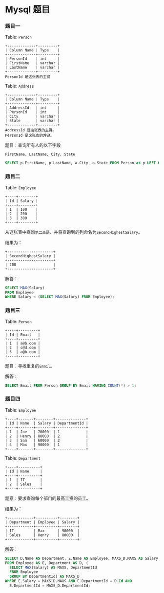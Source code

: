 # Mysql 题目
### 题目一

Table: `Person`

```
+-------------+---------+
| Column Name | Type    |
+-------------+---------+
| PersonId    | int     |
| FirstName   | varchar |
| LastName    | varchar |
+-------------+---------+
PersonId 是这张表的主键
```

Table: `Address`

```
+-------------+---------+
| Column Name | Type    |
+-------------+---------+
| AddressId   | int     |
| PersonId    | int     |
| City        | varchar |
| State       | varchar |
+-------------+---------+
AddressId 是这张表的主键。
PersonId 是这张表的外键。
```

题目：查询所有人的以下字段
```
FirstName, LastName, City, State
```

```sql
SELECT p.FirstName, p.LastName, a.City, a.State FROM Person as p LEFT OUTER JOIN Address as a on p.PersonId = a.PersonId
```

### 题目二

Table: `Employee`

```
+----+--------+
| Id | Salary |
+----+--------+
| 1  | 100    |
| 2  | 200    |
| 3  | 300    |
+----+--------+
```

从这张表中查询`第二高薪`，并将查询到的列命名为`SecondHighestSalary`。

结果为：

```
+---------------------+
| SecondHighestSalary |
+---------------------+
| 200                 |
+---------------------+
```

解答：

```sql
SELECT MAX(Salary)
FROM Employee
WHERE Salary < (SELECT MAX(Salary) FROM Employee);
```

### 题目三

Table: `Person`

```
+----+---------+
| Id | Email   |
+----+---------+
| 1  | a@b.com |
| 2  | c@d.com |
| 3  | a@b.com |
+----+---------+
```

题目：寻找重复的`Email`。

解答：

```sql
SELECT Email FROM Person GROUP BY Email HAVING COUNT(*) > 1;
```

### 题目四

Table: `Employee`

```
+----+-------+--------+--------------+
| Id | Name  | Salary | DepartmentId |
+----+-------+--------+--------------+
| 1  | Joe   | 70000  | 1            |
| 2  | Henry | 80000  | 2            |
| 3  | Sam   | 60000  | 2            |
| 4  | Max   | 90000  | 1            |
+----+-------+--------+--------------+
```

Table: `Department`

```
+----+----------+
| Id | Name     |
+----+----------+
| 1  | IT       |
| 2  | Sales    |
+----+----------+
```

题意：要求查询每个部门的最高工资的员工。

结果为：

```
+------------+----------+--------+
| Department | Employee | Salary |
+------------+----------+--------+
| IT         | Max      | 90000  |
| Sales      | Henry    | 80000  |
+------------+----------+--------+
```

解答：

```sql
SELECT D.Name AS Department, E.Name AS Employee, MAXS_D.MAXS AS Salary
FROM Employee AS E, Department AS D, (
  SELECT MAX(Salary) AS MAXS, DepartmentId
  FROM Employee
  GROUP BY DepartmentId) AS MAXS_D
WHERE E.Salary = MAXS_D.MAXS AND E.DepartmentId = D.Id AND 
  E.DepartmentId = MAXS_D.DepartmentId;
```